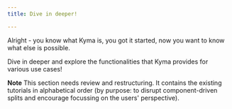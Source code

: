 ```yaml
---
title: Dive in deeper!

---
```


Alright - you know what Kyma is, you got it started, now you want to know what else is possible. 

Dive in deeper and explore the functionalities that Kyma provides for various use cases!

  **Note** This section needs review and restructuring.
  It contains the existing tutorials in alphabetical order (by purpose: to disrupt component-driven splits and encourage focussing on the users' perspective). 